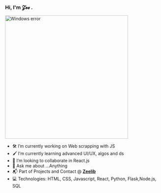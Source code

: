 ### Hi, I'm 𝓩𝓮𝓮 . 
<img src="https://media.giphy.com/media/hv5AEBpH3ZyNoRnABG/giphy.gif" alt="Windows error" width="400">


- :hammer_and_wrench: I’m currently working on Web scrapping with JS
- :paintbrush: I’m currently learning advanced UI/UX, algos and ds
- 👯 I’m looking to collaborate in React.js
- 💬 Ask me about ...Anything
- :mailbox_with_mail: Part of Projects and Contact @  [**Zeelib**](https://zeelib.com)
- :computer: Technologies: HTML, CSS, Javascript, React, Python, Flask,Node.js, SQL 
